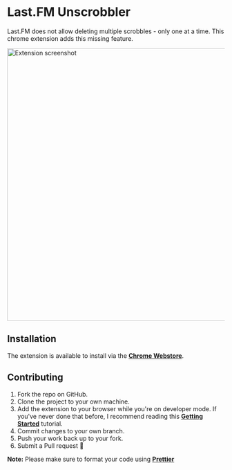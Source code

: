# Last.FM Unscrobbler

Last.FM does not allow deleting multiple scrobbles - only one at a time. This chrome extension adds this missing feature.

<img src="https://user-images.githubusercontent.com/13344923/45022885-fa156580-b03d-11e8-9e0d-215dfeb76455.jpg" alt="Extension screenshot" width="630">

## Installation
The extension is available to install via the [**Chrome Webstore**](https://chrome.google.com/webstore/detail/lastfm-unscrobbler/pjlmjmkpaklofeinjkhhdcggbgjhahek).

## Contributing 
1. Fork the repo on GitHub.
2. Clone the project to your own machine.
3. Add the extension to your browser while you're on developer mode. If you've never done that before, I recommend reading this [**Getting Started**](https://developer.chrome.com/extensions/getstarted) tutorial.
4. Commit changes to your own branch.
5. Push your work back up to your fork.
6. Submit a Pull request 🕺

**Note:** Please make sure to format your code using [**Prettier**](https://github.com/prettier/prettier)
